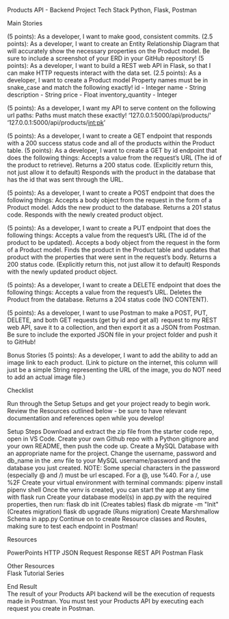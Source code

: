Products API - Backend
Project
Tech Stack
Python, Flask, Postman 

Main Stories


(5 points): As a developer, I want to make good, consistent commits.
(2.5 points): As a developer, I want to create an Entity Relationship Diagram that will accurately show the necessary properties on the Product model.
Be sure to include a screenshot of your ERD in your GitHub repository!
(5 points): As a developer, I want to build a REST web API in Flask, so that I can make HTTP requests interact with the data set.
(2.5 points): As a developer, I want to create a Product model
Property names must be in snake_case and match the following exactly!
id - Integer
name - String
description - String
price - Float
inventory_quantity - Integer


(5 points): As a developer, I want my API to serve content on the following url paths:
    Paths must match these exactly!
    ‘127.0.0.1:5000/api/products/' 
    ‘127.0.0.1:5000/api/products/<int:pk>’ 

(5 points): As a developer, I want to create a GET endpoint that responds with a 200 success status code and all of the products within the Product table.
(5 points): As a developer, I want to create a GET by id endpoint that does the following things:
    Accepts a value from the request’s URL (The id of the product to retrieve).
    Returns a 200 status code. (Explicitly return this, not just allow it to default)
    Responds with the product in the database that has the id that was sent through the URL. 

(5 points): As a developer, I want to create a POST endpoint that does the following things:
    Accepts a body object from the request in the form of a Product model. 
    Adds the new product to the database. 
    Returns a 201 status code. 
    Responds with the newly created product object.

(5 points): As a developer, I want to create a PUT endpoint that does the following things:
    Accepts a value from the request’s URL (The id of the product to be updated). 
    Accepts a body object from the request in the form of a Product model. 
    Finds the product in the Product table and updates that product with the properties that were sent in the request’s body. 
    Returns a 200 status code.  (Explicitly return this, not just allow it to default)
    Responds with the newly updated product object. 

(5 points): As a developer,  I want to create a DELETE endpoint that does the following things:
    Accepts a value from the request’s URL. 
    Deletes the Product from the database.
    Returns a 204 status code (NO CONTENT).


(5 points): As a developer, I want to use Postman to make a POST, PUT, DELETE, and both GET requests (get by id and get all)  request to my REST web API, save it to a collection, and then export it as a JSON from Postman.
    Be sure to include the exported JSON file in your project folder and push it to GitHub!


Bonus Stories
(5 points): As a developer, I want to add the ability to add an image link to each product. (Link to picture on the internet, this column will just be a simple String representing the URL of the image, you do NOT need to add an actual image file.) 

Checklist

Run through the Setup Setups and get your project ready to begin work.
Review the Resources outlined below - be sure to have relevant documentation and references open while you develop!

Setup Steps
Download and extract the zip file from the starter code repo, open in VS Code.
Create your own Github repo with a Python gitignore and your own README, then push the code up.
Create a MySQL Database with an appropriate name for the project.
Change the username,  password and db_name in the .env file to your MySQL username/password and the database you just created.
NOTE: Some special characters in the password (especially @ and /) must be url escaped. For a @, use %40. For a /, use %2F
Create your virtual environment with terminal commands:
pipenv install
pipenv shell
Once the venv is created, you can start the app at any time with flask run
Create your database model(s) in app.py with the required properties, then run:
flask db init (Creates tables)
flask db migrate -m "Init" (Creates migration)
flask db upgrade (Runs migration)
Create Marshmallow Schema in app.py
Continue on to create Resource classes and Routes, making sure to test each endpoint in Postman!

Resources

PowerPoints
HTTP JSON Request Response 
REST API
Postman
Flask

Other Resources 	
Flask Tutorial Series


End Result  
The result of your Products API backend will be the execution of requests made in Postman. You must test your Products API by executing each request you create in Postman.  
